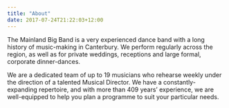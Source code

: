 ```yaml
---
title: "About"
date: 2017-07-24T21:22:03+12:00
---
```


The Mainland Big Band is a very experienced dance band with a long history of music-making in Canterbury. We perform regularly across the region, as well as for private weddings, receptions and large formal, corporate dinner-dances.

We are a dedicated team of up to 19 musicians who rehearse weekly under the direction of a talented Musical Director. We have a constantly-expanding repertoire, and with more than 409 years’ experience, we are well-equipped to help you plan a programme to suit your particular needs. 

